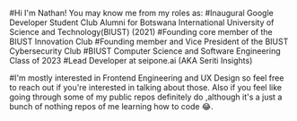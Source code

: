 #Hi I'm Nathan! You may know me from my roles as:
#Inaugural Google Developer Student Club Alumni for Botswana International University of Science and Technology(BIUST) (2021)
#Founding core member of the BIUST Innovation Club
#Founding member and Vice President of the BIUST Cybersecurity Club
#BIUST Computer Science and Software Engineering Class of 2023
#Lead Developer at seipone.ai (AKA Seriti Insights)

#I'm mostly interested in Frontend Engineering and UX Design so feel free to reach out if you're interested in talking about those. Also if you feel like going through some of my public repos definitely do ,although it's a just a bunch of nothing repos of me learning how to code 😂.

<!--
**Nathiington/Nathiington** is a ✨ _special_ ✨ repository because its `README.md` (this file) appears on your GitHub profile.

Here are some ideas to get you started:

- 🔭 I’m currently working on ...
- 🌱 I’m currently learning ...
- 👯 I’m looking to collaborate on ...
- 🤔 I’m looking for help with ...
- 💬 Ask me about ...
- 📫 How to reach me: ...
- 😄 Pronouns: ...
- ⚡ Fun fact: ...
-->
